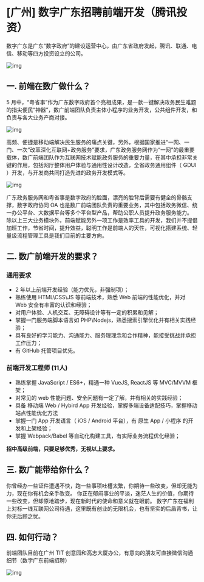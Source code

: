 # [广州] 数字广东招聘前端开发（腾讯投资）

数字广东是广东“数字政府”的建设运营中心，由广东省政府发起，腾讯、联通、电信、移动等四方投资设立的公司。

![img]( http://donson.github.io/dgd/images/1.jpg)

## 一. 前端在数广做什么？

5 月中，“粤省事”作为广东数字政府首个亮相成果，是一款一键解决政务民生难题的指尖便民“神器”，数广前端团队负责主体小程序的业务开发，公共组件开发，和负责与各大业务产商对接。

![img]( http://donson.github.io/dgd/images/2.png) 

高频、便捷是移动端解决民生服务的痛点关键，另外，根据国家推进“一网、一门、一次”改革深化互联网+政务服务”要求，广东政务服务网作为“一网”的最重要载体，数广前端团队作为互联网技术赋能政务服务的重要力量，在其中承担非常关键的作用，包括网厅整体用户体验与通用性设计改造，全省政务通用组件（ GDUI ）开发，与开发商共同打造先进的政务开发模式等。 

![img]( http://donson.github.io/dgd/images/4.jpg) 

广东政务服务网和粤省事是数字政府的脸面，漂亮的脸背后需要有健全的骨骼支撑，数字政府协同 OA 也是数广前端团队负责的重要业务，其中包括政务微信、统一办公平台、大数据平台等多个平台型产品，帮助公职人员提升政务服务能力。
除以上三大业务模块外，前端赋能另外一项工作是效率工具的开发，我们并不提倡加班工作，节省时间，提升效益，聪明工作是前端人的天性，可视化搭建系统、轻量级流程管理工具是我们目前的主要方向。

## 二. 数广前端开发的要求？

### 通用要求

* 2 年以上前端开发经验（能力优先，非强制项）；
* 熟练使用 HTML\CSS\JS 等前端技术，熟悉 Web 前端的性能优化，并对 Web 安全有丰富的认识和经验；
* 对用户体验、人机交互、无障碍设计等有一定的积累和见解；
* 掌握一门服务端脚本语言如 PHP\Nodejs，熟悉搜索引擎优化并有相关实践经验；
* 具有良好的学习能力、沟通能力、服务理理念和合作精神，能接受挑战并承担工作压力；
* 有 GitHub 托管项目优先。

### 前端开发工程师 (11人)

* 熟练掌握 JavaScript / ES6+，精通一种 VueJS, ReactJS 等 MVC/MVVM 框架；
* 对常见的 web 性能问题、安全问题有一定了解，并有相关的实践经验；
* 具备 移动端 Web / Hybird App 开发经验，掌握多端设备适配技巧，掌握移动站点性能优化方法
* 掌握一门 App 开发语言（ iOS / Android 平台），有 原生 App / 小程序 的开发和上架经验；
* 掌握 Webpack/Babel 等自动化构建工具，有实际业务流程优化经验；

__招中高级前端，只要足够优秀，无视以上要求。__


## 三. 数广能带给你什么？

你曾经办一些证件遭遇不快，跑一些事项吐槽太繁，你期待一些改变，但却无能为力，现在你有机会亲手改变。
你正在郁闷事业的平淡，迷茫人生的价值，你期待一些改变，但却原地踏步，现在新时代的使命和意义就在眼前。
数字广东在福利上对标一线互联网公司待遇，这里既有创业的无限机会，也有坚实的后盾背书，让你无后顾之忧。


## 四. 如何行动？

前端团队目前在广州 TIT 创意园和高志大厦办公，有意向的朋友可直接微信沟通细节（数字广东前端招聘）

![img]( http://donson.github.io/dgd/images/3.jpeg)


